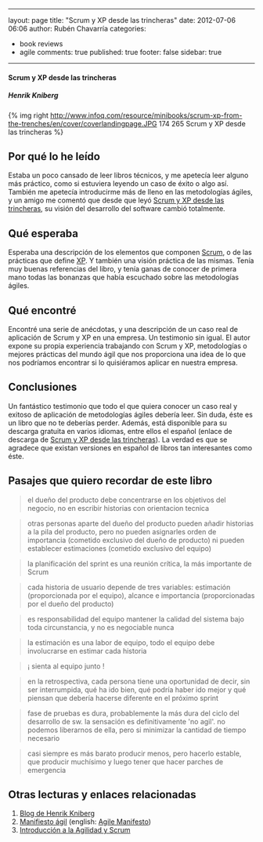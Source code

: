 
---
layout: page
title: "Scrum y XP desde las trincheras"
date: 2012-07-06 06:06
author: Rubén Chavarría
categories: 
- book reviews
- agile
comments: true
published: true
footer: false
sidebar: true
---

<h4>Scrum y XP desde las trincheras</h4>

<h5>Henrik Kniberg</h5>

{% img right http://www.infoq.com/resource/minibooks/scrum-xp-from-the-trenches/en/cover/coverlandingpage.JPG 174 265 Scrum y XP desde las trincheras %}

<h2>Por qué lo he leído</h2>

Estaba un poco cansado de leer libros técnicos, y me apetecía leer alguno más práctico, como si estuviera leyendo un caso de éxito o algo así. También me apetecía introducirme más de lleno en las metodologías ágiles, y un amigo me comentó que desde que leyó <a href="http://www.infoq.com/minibooks/scrum-xp-from-the-trenches">Scrum y XP desde las trincheras</a>, su visión del desarrollo del software cambió totalmente.

<!-- more -->

<h2>Qué esperaba</h2>

Esperaba una descripción de los elementos que componen <a href="es.wikipedia.org/wiki/Scrum" title="Scrum">Scrum</a>, o de las prácticas que define <a href="es.wikipedia.org/wiki/Programación_extrema">XP</a>. Y también una visión práctica de las mismas. 
Tenía muy buenas referencias del libro, y tenía ganas de conocer de primera mano todas las bonanzas que había escuchado sobre las metodologías ágiles.

<h2>Qué encontré</h2>

Encontré una serie de anécdotas, y una descripción de un caso real de aplicación de Scrum y XP en una empresa. Un testimonio sin igual. 
El autor expone su propia experiencia trabajando con Scrum y XP, metodologías o mejores prácticas del mundo ágil que nos proporciona una idea de lo que nos podríamos encontrar si lo quisiéramos aplicar en nuestra empresa.

<h2>Conclusiones</h2>

Un fantástico testimonio que todo el que quiera conocer un caso real y exitoso de aplicación de metodologías ágiles debería leer.
Sin duda, éste es un libro que no te deberías perder.
Además, está disponible para su descarga gratuita en varios idiomas, entre ellos el español (enlace de descarga de <a href="http://www.infoq.com/minibooks/scrum-xp-from-the-trenches">Scrum y XP desde las trincheras</a>). La verdad es que se agradece que existan versiones en español de libros tan interesantes como éste.

<h2>Pasajes que quiero recordar de este libro</h2>

<blockquote>el dueño del producto debe concentrarse en los objetivos del negocio, no en escribir historias con orientacion tecnica</blockquote>

<blockquote>otras personas aparte del dueño del producto pueden añadir historias a la pila del producto, pero no pueden asignarles orden de importancia (cometido exclusivo del dueño de producto) ni pueden establecer estimaciones (cometido exclusivo del equipo)</blockquote>

<blockquote>la planificación del sprint es una reunión crítica, la más importante de Scrum</blockquote>

<blockquote>cada historia de usuario depende de tres variables: estimación (proporcionada por el equipo), alcance e importancia (proporcionadas por el dueño del producto)</blockquote>

<blockquote>es responsabilidad del equipo mantener la calidad del sistema bajo toda circunstancia, y no es negociable nunca</blockquote>

<blockquote>la estimación es una labor de equipo, todo el equipo debe involucrarse en estimar cada historia</blockquote>

<blockquote>¡ sienta al equipo junto !</blockquote>

<blockquote>en la retrospectiva, cada persona tiene una oportunidad de decir, sin ser interrumpida, qué ha ido bien, qué podría haber ido mejor y qué piensan que debería hacerse diferente en el próximo sprint</blockquote>

<blockquote> fase de pruebas es dura, probablemente la más dura del ciclo del desarrollo de sw. la sensación es definitivamente 'no agil'. no podemos liberarnos de ella, pero si minimizar la cantidad de tiempo necesario</blockquote>

<blockquote>casi siempre es más barato producir menos, pero hacerlo estable, que producir muchísimo y luego tener que hacer parches de emergencia</blockquote>

<h2>Otras lecturas y enlaces relacionadas</h2>

<ol>
<li><a href="http://blog.crisp.se/author/henrikkniberg">Blog de Henrik Kniberg</a></li>
<li><a href="http://agilemanifesto.org/iso/es">Manifiesto ágil</a> (english: <a href="http://agilemanifesto.org/">Agile Manifesto</a>)</li>
<li><a href="http://www.kleer.la/e-books">Introducción a la Agilidad y Scrum</a></li>
</ol>